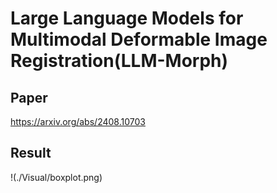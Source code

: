 # Large Language Models for Multimodal Deformable Image Registration(LLM-Morph)
## Paper
https://arxiv.org/abs/2408.10703
## Result
!(./Visual/boxplot.png)
